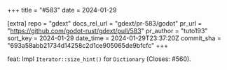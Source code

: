 +++
title = "#583"
date = 2024-01-29

[extra]
repo = "gdext"
docs_rel_url = "gdext/pr-583/godot"
pr_url = "https://github.com/godot-rust/gdext/pull/583"
pr_author = "tuto193"
sort_key = 2024-01-29
date_time = 2024-01-29T23:37:20Z
commit_sha = "693a58abb21734d14258c2d1ce905065de9bfcfc"
+++

feat: Impl `Iterator::size_hint()` for `Dictionary` (Closes: #560).
